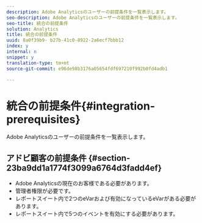 ```yaml
---
description: Adobe Analyticsのユーザーの前提条件を一覧表示します。
seo-description: Adobe Analyticsのユーザーの前提条件を一覧表示します。
seo-title: 統合の前提条件
solution: Analytics
title: 統合の前提条件
uuid: 8a0f39b9- b27b-41c0-8922-2a6ecf7bbb12
index: y
internal: n
snippet: y
translation-type: tm+mt
source-git-commit: e96de98b3176a05654fdf697210f992b0fd4adb1

---
```



# 統合の前提条件{#integration-prerequisites}

Adobe Analyticsのユーザーの前提条件を一覧表示します。

## アドビ顧客の前提条件 {#section-23ba9dd1a1774f3099a6764d3fadd4ef}

* Adobe Analyticsの現在のお客様である必要があります。
* 管理者権限が必要です。
* レポートスイート内で2つのeVarおよび有効になっているeVarがある必要があります。
* レポートスイート内で5つのイベントを有効にする必要があります。

